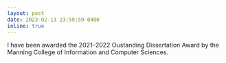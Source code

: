 ```yaml
---
layout: post
date: 2023-02-13 23:59:59-0400
inline: true
---
```


I have been awarded the 2021&ndash;2022 Oustanding Dissertation Award by the Manning College of Information and Computer Sciences.
